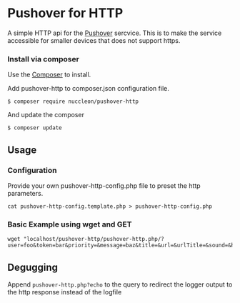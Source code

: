 # Pushover for HTTP

A simple HTTP api for the [Pushover](https://pushover.net) sercvice.
This is to make the service accessible for smaller devices that does not support https.

### Install via composer

Use the [Composer](https://getcomposer.org/) to install.

Add pushover-http to composer.json configuration file.
```
$ composer require nuccleon/pushover-http
```

And update the composer
```
$ composer update
```

## Usage

### Configuration
Provide your own pushover-http-config.php file to preset the http parameters.
```
cat pushover-http-config.template.php > pushover-http-config.php
```

### Basic Example using wget and GET
```
wget "localhost/pushover-http/pushover-http.php/?user=foo&token=bar&priority=&message=baz&title=&url=&urlTitle=&sound=&html=&device=&date="
```

## Degugging
Append ```pushover-http.php?echo``` to the query to redirect the logger output to the http response instead of the logfile
